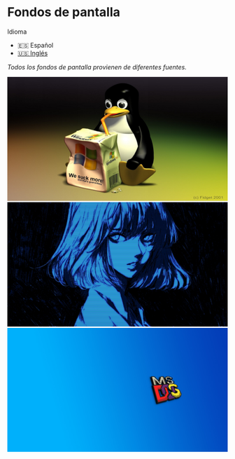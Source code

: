 # Fondos de pantalla

Idioma
- 🇪🇸 Español
- [🇺🇸 Inglés](./README.md)

*Todos los fondos de pantalla provienen de diferentes fuentes.*

<img src="https://raw.githubusercontent.com/Qv1ko/Wallpapers/main/1.png">
<img src="https://raw.githubusercontent.com/Qv1ko/Wallpapers/main/2.png">
<img src="https://raw.githubusercontent.com/Qv1ko/Wallpapers/main/3.png">
